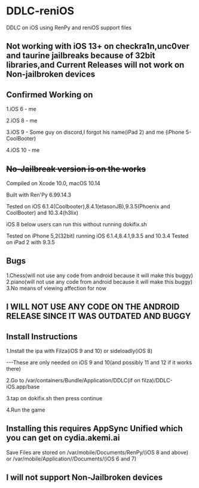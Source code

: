 # DDLC-reniOS
DDLC on iOS using RenPy and reniOS support files

Not working with iOS 13+  on checkra1n,unc0ver and taurine jailbreaks because of 32bit libraries,and Current Releases will not work on Non-jailbroken devices
-- 
Confirmed Working on
--
1.iOS 6 - me

2.iOS 8 - me

3.iOS 9 - Some guy on discord,I forgot his name(iPad 2) and me (iPhone 5-CoolBooter)

4.iOS 10 - me



~~No-Jailbreak version is on the works~~
--
Compiled on Xcode 10.0, macOS 10.14

Built with Ren'Py 6.99.14.3

Tested on iOS 6.1.4(Coolbooter),8.4.1(etasonJB),9.3.5(Phoenix and CoolBooter) and 10.3.4(h3lix)

iOS 8 below users can run this without running dokifix.sh

Tested on iPhone 5,2(32bit) running iOS 6.1.4,8.4.1,9.3.5 and 10.3.4
Tested on iPad 2 with 9.3.5

Bugs
--
1.Chess(will not use any code from android because it will make this buggy)
2.piano(will not use any code from android because it will make this buggy)
3.No means of viewing affection for now

I WILL NOT USE ANY CODE ON THE ANDROID RELEASE SINCE IT WAS OUTDATED AND BUGGY
--

  Install Instructions
  --
  1.Install the ipa with Filza(iOS 9 and 10) or sideloadly(iOS 8)
  
  ---These are only needed on iOS 9 and 10(and possibly 11 and 12 if it works there)
  
  2.Go to /var/containers/Bundle/Application/DDLC(if on filza)/DDLC-iOS.app/base
  
  3.tap on dokifix.sh then press continue
  
  4.Run the game
  


Installing this requires AppSync Unified which you can get on cydia.akemi.ai
--
  
Save Files are stored on /var/mobile/Documents/RenPy/(iOS 8 and above) or /var/mobile/Application/<uuid>/Documents/(iOS 6 and 7)

I will not support Non-Jailbroken devices
---
